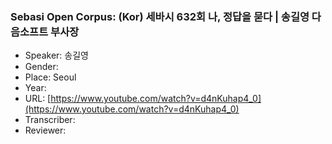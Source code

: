 ### Sebasi Open Corpus: (Kor) 세바시 632회 나, 정답을 묻다 | 송길영 다음소프트 부사장

- Speaker: 송길영
- Gender: 
- Place: Seoul
- Year: 
- URL: [https://www.youtube.com/watch?v=d4nKuhap4_0](https://www.youtube.com/watch?v=d4nKuhap4_0)
- Transcriber: 
- Reviewer: 


